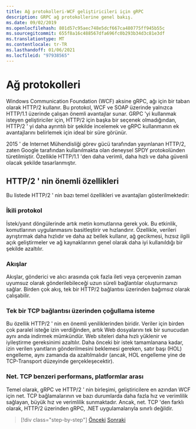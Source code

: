 ```yaml
---
title: Ağ protokolleri-WCF geliştiricileri için gRPC
description: GRPC ağ protokollerine genel bakış.
ms.date: 09/02/2019
ms.openlocfilehash: 801d57c95aec748e5dcf667ca480775ff945b55c
ms.sourcegitcommit: 655f8a16c488567dfa696fc0b293b34d3c81e3df
ms.translationtype: MT
ms.contentlocale: tr-TR
ms.lasthandoff: 01/06/2021
ms.locfileid: "97938565"
---
```

# <a name="network-protocols"></a>Ağ protokolleri

Windows Communication Foundation (WCF) aksine gRPC, ağı için bir taban olarak HTTP/2 kullanır. Bu protokol, WCF ve SOAP üzerinde yalnızca HTTP/1.1 üzerinde çalışan önemli avantajlar sunar. GRPC 'yi kullanmak isteyen geliştiriciler için, HTTP/2 için başka bir seçenek olmadığından, HTTP/2 ' yi daha ayrıntılı bir şekilde incelemek ve gRPC kullanmanın ek avantajlarını belirlemek için ideal bir süre görünür.

2015 ' de Internet Mühendisliği görev gücü tarafından yayınlanan HTTP/2, zaten Google tarafından kullanılmakta olan deneysel SPDY protokolünden türetilmiştir. Özellikle HTTP/1.1 'den daha verimli, daha hızlı ve daha güvenli olacak şekilde tasarlanmıştır.

## <a name="key-features-of-http2"></a>HTTP/2 ' nin önemli özellikleri

Bu listede HTTP/2 ' nin bazı temel özellikleri ve avantajları gösterilmektedir:

### <a name="binary-protocol"></a>İkili protokol

İstek/yanıt döngülerinde artık metin komutlarına gerek yok. Bu etkinlik, komutlarının uygulanmasını basitleştirir ve hızlandırır. Özellikle, verileri ayrıştırmak daha hızlıdır ve daha az bellek kullanır, ağ gecikmesi, hızsız ilgili açık geliştirmeler ve ağ kaynaklarının genel olarak daha iyi kullanıldığı bir şekilde azaltılır.

### <a name="streams"></a>Akışlar

Akışlar, gönderici ve alıcı arasında çok fazla ileti veya çerçevenin zaman uyumsuz olarak gönderilebileceği uzun süreli bağlantılar oluşturmanızı sağlar. Birden çok akış, tek bir HTTP/2 bağlantısı üzerinden bağımsız olarak çalışabilir.

### <a name="request-multiplexing-over-a-single-tcp-connection"></a>Tek bir TCP bağlantısı üzerinden çoğullama isteme

Bu özellik HTTP/2 ' nin en önemli yeniliklerinden biridir. Veriler için birden çok paralel isteğe izin verdiğinden, artık Web dosyalarını tek bir sunucudan aynı anda indirmek mümkündür. Web siteleri daha hızlı yüklenir ve iyileştirme gereksinimi azaltılır. Daha önceki bir istek tamamlanana kadar, izin verilen yanıtların gönderilmesini beklemesi gereken, satır başı (HOL) engelleme, aynı zamanda da azaltılmalıdır (ancak, HOL engelleme yine de TCP-Transport düzeyinde gerçekleşecektir).

### <a name="nettcp-like-performance-cross-platform"></a>Net. TCP benzeri performans, platformlar arası

Temel olarak, gRPC ve HTTP/2 ' nin birleşimi, geliştiricilere en azından WCF için net. TCP bağlamalarının ve bazı durumlarda daha fazla hız ve verimlilik sağlayan, büyük hız ve verimlilik sunmaktadır. Ancak, net. TCP 'den farklı olarak, HTTP/2 üzerinden gRPC, .NET uygulamalarıyla sınırlı değildir.

>[!div class="step-by-step"]
>[Önceki](interface-definition-language.md) 
> [Sonraki](why-grpc.md)
